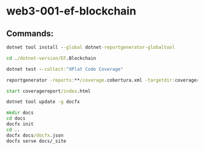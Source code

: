 # web3-001-ef-blockchain

## Commands:

```cmd
dotnet tool install --global dotnet-reportgenerator-globaltool
```

```cmd
cd ./dotnet-version/EF.Blockchain

dotnet test --collect:"XPlat Code Coverage"

reportgenerator -reports:**/coverage.cobertura.xml -targetdir:coveragereport

start coveragereport/index.html
```

```cmd
dotnet tool update -g docfx

mkdir docs
cd docs
docfx init
cd ..
docfx docs/docfx.json
docfx serve docs/_site
```

```cmd

```

```cmd

```

```cmd

```

```cmd

```

```cmd

```

```cmd

```
